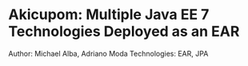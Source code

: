 Akicupom: Multiple Java EE 7 Technologies Deployed as an EAR
==============================================================================================
Author: Michael Alba, Adriano Moda
Technologies: EAR, JPA
